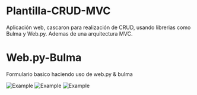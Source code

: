# Plantilla-CRUD-MVC
Aplicación web, cascaron para realización de CRUD, usando librerias como Bulma y Web.py. Ademas de una arquitectura MVC.

# Web.py-Bulma
Formulario basico haciendo uso de web.py &amp; bulma

![Example](https://github.com/MariaDelCarmenHernandezDiaz/Plantilla-CRUD-MVC/blob/master/Capturas/1.png "Bienvenida")
![Example](https://github.com/MariaDelCarmenHernandezDiaz/Plantilla-CRUD-MVC/tree/master/Capturas/2.PNG "Form")
![Example](https://github.com/MariaDelCarmenHernandezDiaz/Plantilla-CRUD-MVC/tree/master/Capturas/3.PNG "Form")


